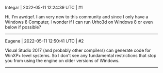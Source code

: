 Integar | 2022-05-11 12:24:39 UTC | #1

Hi, I'm awdqef. I am very new to this community and since I only have a Windows 8 Computer, I wonder if I can run Urho3d on Windows 8 or even below if possible?

-------------------------

Eugene | 2022-05-11 12:50:41 UTC | #2

Visual Studio 2017 (and probably other compilers) can generate code for WinXP+ level systems.
So I don't see any fundamental restrictions that stop you from using the engine on older versions of Windows.

-------------------------

